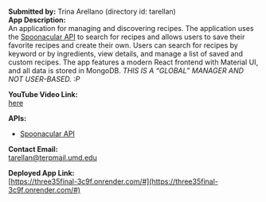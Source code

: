 **Submitted by:** Trina Arellano (directory id: tarellan)  
**App Description:**  
An application for managing and discovering recipes. The application uses the [Spoonacular API](https://spoonacular.com/food-api) to search for recipes and allows users to save their favorite recipes and create their own. Users can search for recipes by keyword or by ingredients, view details, and manage a list of saved and custom recipes. The app features a modern React frontend with Material UI, and all data is stored in MongoDB. *THIS IS A “GLOBAL” MANAGER AND NOT USER-BASED. :P*

**YouTube Video Link:**  
[here](https://www.youtube.com/watch?v=kLn4ICnrIo0)

**APIs:**  
- [Spoonacular API](https://spoonacular.com/food-api)

**Contact Email:**  
tarellan@terpmail.umd.edu

**Deployed App Link:**  
[https://three35final-3c9f.onrender.com/#](https://three35final-3c9f.onrender.com/#)
